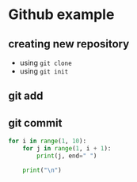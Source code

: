 # Github example

## creating new repository

- using `git clone`
- using `git init`


## git add

## git commit


```python
for i in range(1, 10):
    for j in range(1, i + 1):
        print(j, end=" ")

    print("\n")

```
